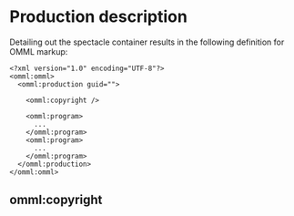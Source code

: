 # Production description

Detailing out the spectacle container results in the following definition for OMML markup:

```
<?xml version="1.0" encoding="UTF-8"?>
<omml:omml>
  <omml:production guid="">
  
    <omml:copyright />
    
    <omml:program>
      ...
    </omml:program>
    <omml:program>
      ...
    </omml:program>    
  </omml:production>
</omml:omml>
```

## omml:copyright


